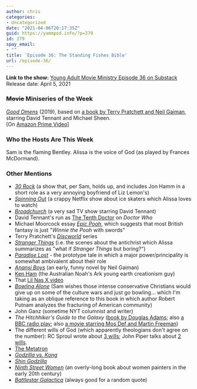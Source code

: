 ```yaml
---
author: chris
categories:
- Uncategorized
date: "2021-04-06T20:17:35Z"
guid: https://yammpod.info/?p=279
id: 279
spay_email:
- ""
title: 'Episode 36: The Standing Fishes Bible'
url: /episode-36/
---
```

**Link to the show:** [Young Adult Movie Ministry Episode 36 on Substack](https://yammpod.substack.com/p/episode-36-the-standing-fishes-bible)  
Release date: April 5, 2021

### <s>Movie</s> Miniseries of the Week

_[Good Omens](https://www.imdb.com/title/tt2528814)_ (2019), based on [a book by Terry Pratchett and Neil Gaiman](https://bookshop.org/a/20775/9780060853983), starring David Tennant and Michael Sheen.  
[On [Amazon Prime Video](https://www.amazon.com/gp/video/detail/amzn1.dv.gti.4ab5708a-03d0-7d1a-401f-7ddd758531bf?autoplay=1&ref_=atv_cf_strg_wb)]

### Who the Hosts Are This Week

Sam is the flaming Bentley. Alissa is the voice of God (as played by Frances McDormand).

### Other Mentions

  * _[30 Rock](https://www.imdb.com/title/tt0496424/?ref_=nv_sr_srsg_0)_ (a show that, per Sam, holds up, and includes Jon Hamm in a short role as a very annoying boyfriend of Liz Lemon's)
  * _[Spinning Out](https://www.imdb.com/title/tt9117054/?ref_=nv_sr_srsg_0)_ (a crappy Netflix show about ice skaters which Alissa loves to watch)
  * _[Broadchurch](https://www.imdb.com/title/tt2249364/?ref_=nv_sr_srsg_0)_ (a very sad TV show starring David Tennant)
  * David Tennant's run as [The Tenth Doctor](https://en.wikipedia.org/wiki/Tenth_Doctor) on _Doctor Who_
  * Michael Moorcock essay _[Epic Pooh](https://warwick.ac.uk/fac/arts/english/currentstudents/undergraduate/modules/en361fantastika/bibliography/2.7moorcock_m.1978epic_pooh.pdf)_, which suggests that most British fantasy is just "_Winnie the Pooh_ with swords"
  * Terry Pratchett's _[Discworld](https://bookshop.org/books?keywords=discworld)_ series
  * _[Stranger Things](https://www.imdb.com/title/tt4574334/?ref_=nv_sr_srsg_0)_ (i.e. the scenes about the antichrist which Alissa summarizes as "what if _Stranger Things_ but boring?")
  * _[Paradise Lost](https://bookshop.org/a/20775/9780140424393)_ - the prototype tale in which a major power/principality is somewhat ambivalent about their role
  * _[Anansi Boys](https://bookshop.org/a/20775/9780062564337)_ (an early, funny novel by Neil Gaiman)
  * [Ken Ham](https://en.wikipedia.org/wiki/Ken_Ham) (the Australian Noah's Ark young earth creationism guy)
  * That [Lil Nas X video](https://www.youtube.com/watch?v=6swmTBVI83k)
  * _[Bowling Alone](https://bookshop.org/a/20775/9781982130848)_ (Sam wishes those intense conservative Christians would give up on some of the culture wars and just go bowling&#8230; which I'm taking as an oblique reference to this book in which author Robert Putnam analyzes the fracturing of American community)
  * John Ganz (sometime NYT columnist and writer)
  * _The Hitchhiker's Guide to the Galaxy_ ([book by Douglas Adams](https://bookshop.org/a/20775/9780345391803); also [a BBC radio play](https://www.bbc.co.uk/programmes/b03v379k); also [a movie starring Mos Def and Martin Freeman](https://www.imdb.com/title/tt0371724/?ref_=nv_sr_srsg_0))
  * The different wills of God (which apparently theologians don't agree on the number): RC Sproul wrote about [3 wills](https://www.monergism.com/discerning-god%E2%80%99s-will-three-wills-god); John Piper talks about [2 wills](https://www.desiringgod.org/articles/are-there-two-wills-in-god).
  * [The Metatron](https://en.wikipedia.org/wiki/Metatron#:~:text=In%20folkloristic%20tradition%2C%20he%20is,his%20transformation%20into%20an%20angel.)
  * _[Godzilla vs. Kong](https://www.imdb.com/title/tt5034838/?ref_=nv_sr_srsg_0)_
  * _[Shin Godzilla](https://www.imdb.com/title/tt4262980/?ref_=nv_sr_srsg_0)_ 
  * _[Ninth Street Women](https://bookshop.org/a/20775/9780316226172)_ (an overly-long book about women painters in the early 20th century)
  * _[Battlestar Galactica](https://www.imdb.com/title/tt0407362/?ref_=nv_sr_srsg_0)_ (always good for a random quote)